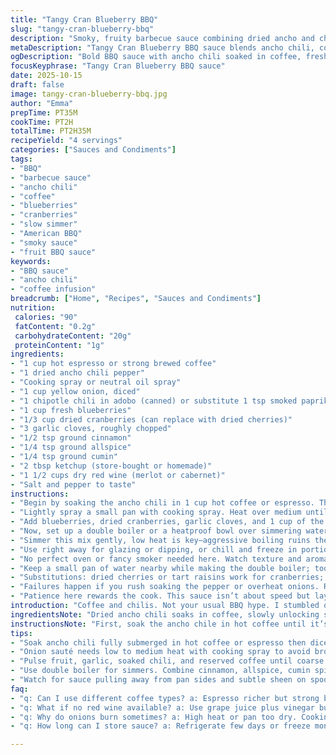 ```yaml
---
title: "Tangy Cran Blueberry BBQ"
slug: "tangy-cran-blueberry-bbq"
description: "Smoky, fruity barbecue sauce combining dried ancho and chipotle chilis with tangy cranberries and fresh blueberries. Starts by rehydrating ancho pepper in hot coffee to extract deep, bitter notes and control heat. Onions softened in a hot pan bring sweetness and cut raw sharpness. Fruit and spices blended with reserved coffee and red wine simmered low and slow until thickened, syrupy edges scraped back in for full flavor. Use fresh or freeze portions. A versatile sauce with bold layers, balancing heat, acidity, and sweetness."
metaDescription: "Tangy Cran Blueberry BBQ sauce blends ancho chili, coffee, wine, and fruit for bold, layered heat and smoky depth. Slow simmered, thick, with syrupy edges scraped in."
ogDescription: "Bold BBQ sauce with ancho chili soaked in coffee, fresh blueberries, dried cranberries, and dry red wine simmered slow. Tangy, smoky, with syrupy texture and depth."
focusKeyphrase: "Tangy Cran Blueberry BBQ sauce"
date: 2025-10-15
draft: false
image: tangy-cran-blueberry-bbq.jpg
author: "Emma"
prepTime: PT35M
cookTime: PT2H
totalTime: PT2H35M
recipeYield: "4 servings"
categories: ["Sauces and Condiments"]
tags:
- "BBQ"
- "barbecue sauce"
- "ancho chili"
- "coffee"
- "blueberries"
- "cranberries"
- "slow simmer"
- "American BBQ"
- "smoky sauce"
- "fruit BBQ sauce"
keywords:
- "BBQ sauce"
- "ancho chili"
- "coffee infusion"
breadcrumb: ["Home", "Recipes", "Sauces and Condiments"]
nutrition: 
 calories: "90"
 fatContent: "0.2g"
 carbohydrateContent: "20g"
 proteinContent: "1g"
ingredients:
- "1 cup hot espresso or strong brewed coffee"
- "1 dried ancho chili pepper"
- "Cooking spray or neutral oil spray"
- "1 cup yellow onion, diced"
- "1 chipotle chili in adobo (canned) or substitute 1 tsp smoked paprika + 1/2 tsp cayenne for milder heat"
- "1 cup fresh blueberries"
- "1/3 cup dried cranberries (can replace with dried cherries)"
- "3 garlic cloves, roughly chopped"
- "1/2 tsp ground cinnamon"
- "1/4 tsp ground allspice"
- "1/4 tsp ground cumin"
- "2 tbsp ketchup (store-bought or homemade)"
- "1 1/2 cups dry red wine (merlot or cabernet)"
- "Salt and pepper to taste"
instructions:
- "Begin by soaking the ancho chili in 1 cup hot coffee or espresso. The pepper softens quickly, almost falling apart. Use a fork to press down and make sure the whole pepper gets wet—don’t rush this. Once soaked, lift the pepper out reserving soaking liquid. Trim off the stem, dice roughly, and shake out at least half the seeds; seeds are pure heat and bitterness. Place the pepper pieces in a large food processor bowl."
- "Lightly spray a small pan with cooking spray. Heat over medium until the spray starts to shimmer but not smoke—too hot burns onions fast. Add diced onion and sauté, stirring often, until translucent and tender, about 5-7 minutes. No browning here; just soft and sweet. Remove from burner and toss the onions in the food processor with the chipotle chili (chipotle add smoky depth, but substitute smoked paprika plus a pinch of cayenne if unavailable or want less intense heat)."
- "Add blueberries, dried cranberries, garlic cloves, and 1 cup of the reserved coffee from the ancho soak into the processor. Pulse several times to break down the fruit and pepper into a coarse, grainy puree—not too smooth. Texture matters; too smooth means missing the rustic feel—a little roughness gives a nicer mouthfeel."
- "Now, set up a double boiler or a heatproof bowl over simmering water. Combine the spices: cinnamon, allspice and cumin, with ketchup and red wine in the top vessel. Stir to combine the sugar and acid from ketchup and wine, aromatic spices dispersing in the liquid. Slowly pour in the fruit-puree mixture. I usually split mine if my vessel is small—start with half and save the rest in a sealed container to freeze. Makes life easier, and sauce stays fresher that way."
- "Simmer this mix gently, low heat is key—aggressive boiling ruins the flavor depth. Stir about every 10 minutes, watching for edges to thicken and turn syrupy. Scrap those crusty bits back into the pot to avoid waste and build more intense flavor. After 1.5 to 2 hours, the sauce should be rich, thick enough to coat a spoon with a slight sheen but still pourable."
- "Use right away for glazing or dipping, or chill and freeze in portions. Freezing thick sauces in small containers prevents wasting leftovers. Thaw overnight in fridge and reheat gently before use. If thickened too much after cooling, thin with a splash of coffee or wine, stirring well."
- "No perfect oven or fancy smoker needed here. Watch texture and aroma—if fruity notes start to dull or burn smells creep in, lower heat. Playing with coffee’s bitterness versus the sweetness of fruit keeps this sauce interesting. Adjust seeds for your heat tolerance; more seeds mean a hotter punch, but don't overdo or it gets harsh."
- "Keep a small pan of water nearby while making the double boiler; too dry and sauce scorches. Stir often; the look of sauce pulling slightly away from sides signals done. Pour sauce onto ribs, brisket, grilled chicken, or for sandwiches. Bold, tangy, smoky with a little fruity surprise."
- "Substitutions: dried cherries or tart raisins work for cranberries; fresh blackberries instead of blueberries are a tasty twist. Use instant coffee if short on brewed. Lacking red wine? Use grape juice plus a splash of vinegar instead, but skip wine’s depth and tannins so add more cinnamon or allspice."
- "Failures happen if you rush soaking the pepper or overheat onions. Raw peppers taste woody; burnt onions add bitter notes. Texture too thin? Keep simmering or whisk in a little tomato paste. Too thick? Add reserved coffee or wine gradually."
- "Patience here rewards the cook. This sauce isn’t about speed but layering flavors gently until they meld and thicken. Watching for subtle changes—the sauce’s scent changing from bright fruit to warm spices and rich coffee—is how you know you’re close to done."
introduction: "Coffee and chilis. Not your usual BBQ hype. I stumbled on this combo for depth, bitterness that cuts tomato’s sweetness. Ancho soaked in hot coffee until it’s almost fragile—handle carefully or you end with pulp instead of flavor. Skipping spice removal wrecks balance; seeds are bomb heat bombs unless you want a blowtorch. Onion sweat soft, no color, keeps it honest. Pouring fruit purees into wine-ketchup-spice bath in double boiler feels fancy but keeps sauce silky, none of that tomato burn or raw fruit edge. Stirring long, low, scraping gooey edges back in—this is slow magic. Use fresh, freeze half, no waste. Sweet, tangy, smoky, and slightly bitter—all hugging your taste buds tight."
ingredientsNote: "Dried ancho chili soaks in coffee, slowly unlocking smoky bitterness and gentle heat. Coffee choice matters; espresso adds richness, but strong brewed works fine. Removing at least half the seeds controls heat—trust me on seeds, they dominate otherwise. Onions sautéed just until soft, no color to avoid bitterness. Chipotle chili provides smoky, spicy backbone; for less fiery, swap with smoked paprika and cayenne, blending smoky and mild heat. Fruit combo is key—fresh blueberries lend juiciness, dried cranberries tang. You can swap dried cranberries for cherries or raisins for personal tweaks. Ketchup binds flavors but keep it light to avoid tomato overload. Red wine adds acid and tannins; dry styles better here. If wine’s an issue, grape juice and vinegar can stand in, but sauce loses complexity. Spices cinnamon, allspice, and cumin warm the profile. Garlic is fresh and pungent, balancing fruit’s sweetness."
instructionsNote: "First, soak the ancho chile in hot coffee until it’s supple but intact. Timing isn’t exact—watch the pepper puff and soften. Use a fork to submerge fully—dry spots mean incomplete flavor extraction. Dice pepper, remove seeds cautiously to calibrate heat level. Cook onions gently over medium, sprayed pan to minimize sticking; onions become translucent and sweet, avoid browning for clean fruit highlight. Blend soaked chile, sautéed onion, chipotle, garlic, and fruit with reserved coffee, pulsing to a grainy puree—aim for texture, not baby food. Heat spices, ketchup, and wine in a double boiler, stirring well while slowly mixing in fruit blend to prevent lumps or burning. Cook low and slow, stirring every 10-15 minutes. Watch for syrupy edge buildup; scrape and fold it back in for concentrated flavor layers. Sauce thickness is key—satin sheen coating spoon with slight pourability signals readiness. Bonus: freeze half the sauce. When reheating, add coffee or wine if overly thick. Keep a close eye on color and aroma shifts to avoid burning or loss of freshness."
tips:
- "Soak ancho chili fully submerged in hot coffee or espresso then dice and remove at least half the seeds. Seeds pack bitterness and heat spikes. Use a fork to push down pepper ensuring no dry spots. Timing important—pepper fluff not fall apart. Flavor extracted is smoky with restrained heat if seeds managed right."
- "Onion sauté needs low to medium heat with cooking spray to avoid browning. Browns bring bitter flavors that clash with fruit. Onions turn translucent soft, sweating out natural sugars for sweet base. Stir often but gentle, pan shimmering means just right heat. Pull from heat promptly to avoid carryover burn."
- "Pulse fruit, garlic, soaked chili, and reserved coffee until coarse puree. Texture is key. Too smooth kills mouthfeel and rustic bite—want grainy bits to pop. Mixing coffee back adds depth, bitterness cuts through blueberry sweetness. Combine with chipotle or paprika-cayenne substitute to tune smoky heat level."
- "Use double boiler for simmers. Combine cinnamon, allspice, cumin spices with ketchup and red wine first. Stir till spices bloom in liquid. Slowly add fruit blend to avoid lumps and scorching, especially important for fragile sugars in berries. Stir every 10 minutes to catch syrupy edges forming on sides—scrape back in to thicken sauce and build layers."
- "Watch for sauce pulling away from pan sides and subtle sheen on spoon. Syrupy thickness but still pourable. If too thick later, loosen with coffee or wine splash slowly. Too thin? Keep simmering, add tomato paste if desperate. Low heat is crucial, high heat flattens aroma and risks burnt sourness. Patience needed to coax flavors."
faq:
- "q: Can I use different coffee types? a: Espresso richer but strong brewed okay. Instant coffee works but less depth. Avoid flavored coffees or sweetness modifiers. Black, hot, fresh preferred."
- "q: What if no red wine available? a: Use grape juice plus vinegar but loses wine tannins and acid layers. Compensate with extra cinnamon or allspice for warmth. Skip if avoiding alcohol; just expect less complexity."
- "q: Why do onions burn sometimes? a: High heat or pan too dry. Cooking spray helps but controlled flame more important. Onions should soften, not brown. Bitter burnt taste disrupts fruit brightness."
- "q: How long can I store sauce? a: Refrigerate few days or freeze months. Use airtight container. Freeze in small portions recommended, reheating gentle with added coffee or wine keeps texture balanced."

---
```

